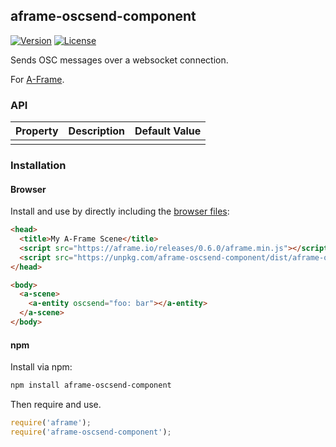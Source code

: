 ## aframe-oscsend-component

[![Version](http://img.shields.io/npm/v/aframe-oscsend-component.svg?style=flat-square)](https://npmjs.org/package/aframe-oscsend-component)
[![License](http://img.shields.io/npm/l/aframe-oscsend-component.svg?style=flat-square)](https://npmjs.org/package/aframe-oscsend-component)

Sends OSC messages over a websocket connection.

For [A-Frame](https://aframe.io).

### API

| Property | Description | Default Value |
| -------- | ----------- | ------------- |
|          |             |               |

### Installation

#### Browser

Install and use by directly including the [browser files](dist):

```html
<head>
  <title>My A-Frame Scene</title>
  <script src="https://aframe.io/releases/0.6.0/aframe.min.js"></script>
  <script src="https://unpkg.com/aframe-oscsend-component/dist/aframe-oscsend-component.min.js"></script>
</head>

<body>
  <a-scene>
    <a-entity oscsend="foo: bar"></a-entity>
  </a-scene>
</body>
```

<!-- If component is accepted to the Registry, uncomment this. -->
<!--
Or with [angle](https://npmjs.com/package/angle/), you can install the proper
version of the component straight into your HTML file, respective to your
version of A-Frame:

```sh
angle install aframe-oscsend-component
```
-->

#### npm

Install via npm:

```bash
npm install aframe-oscsend-component
```

Then require and use.

```js
require('aframe');
require('aframe-oscsend-component');
```
